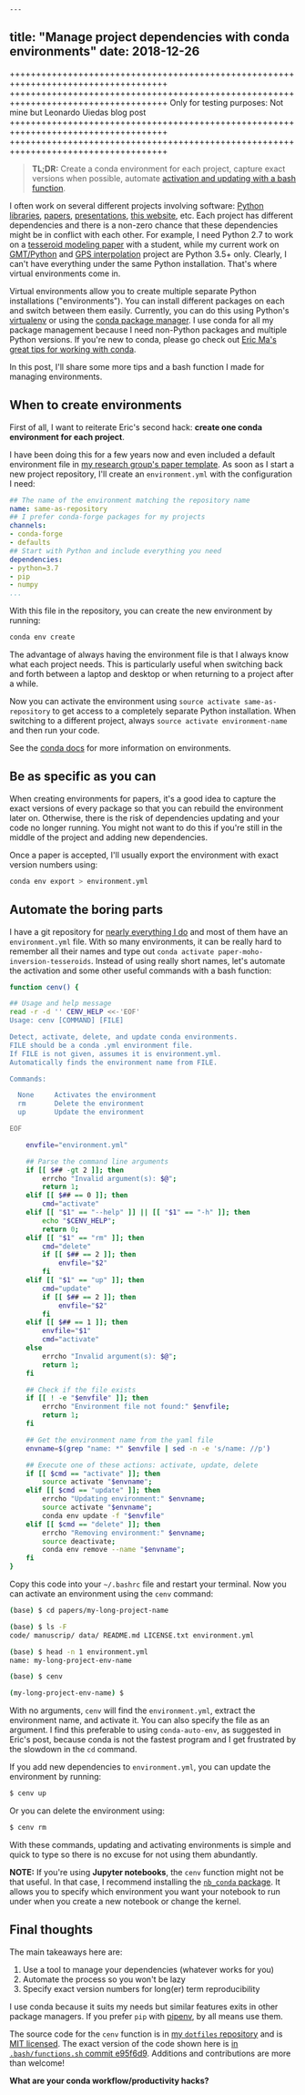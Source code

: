     ---
title: "Manage project dependencies with conda environments"
date: 2018-12-26
---


++++++++++++++++++++++++++++++++++++++++++++++++++++++++++++++++++++++++++++++++++++
++++++++++++++++++++++++++++++++++++++++++++++++++++++++++++++++++++++++++++++++++++
Only for testing purposes: Not mine but Leonardo Uiedas blog post
++++++++++++++++++++++++++++++++++++++++++++++++++++++++++++++++++++++++++++++++++++
++++++++++++++++++++++++++++++++++++++++++++++++++++++++++++++++++++++++++++++++++++

> **TL;DR:** Create a conda environment for each project, capture exact versions when
> possible, automate [activation and updating with a bash function](https://github.com/leouieda/dotfiles/blob/e95f6d951d8ddf6ffa303fdca38ebcf620dc5d6c/.bash/functions.sh#L72).

I often work on several different projects involving software:
[Python libraries](https://github.com/leouieda),
[papers](/publications),
[presentations](/presentations),
[this website](https://github.com/leouieda/website),
etc.
Each project has different dependencies and there is a non-zero chance that these
dependencies might be in conflict with each other.
For example, I need Python 2.7 to work on a
[tesseroid modeling paper](/publications) with a student,
while my current work on [GMT/Python](/blog/hawaii-gmt-postdoc.html) and
[GPS interpolation](https://github.com/leouieda/agu2018) project are Python
3.5+ only.
Clearly, I can't have everything under the same Python installation.
That's where virtual environments come in.

Virtual environments allow you to create multiple separate Python installations
("environments").
You can install different packages on each and switch between them easily.
Currently, you can do this using Python's
[virtualenv](https://virtualenv.pypa.io/en/latest/) or using the
[conda package manager](https://conda.io/docs/).
I use conda for all my package management because I need non-Python packages and
multiple Python versions.
If you're new to conda, please go check out
[Eric Ma's great tips for working with conda](http://ericmjl.com/blog/2018/12/25/conda-hacks-for-data-science-efficiency/).


In this post, I'll share some more tips and a bash function I made for managing
environments.


## When to create environments

First of all, I want to reiterate Eric's second hack:
**create one conda environment for each project**.

I have been doing this for a few years now and even included a default environment file
in [my research group's paper template](/blog/paper-template.html).
As soon as I start a new project repository, I'll create an `environment.yml` with the
configuration I need:

```yaml
## The name of the environment matching the repository name
name: same-as-repository
## I prefer conda-forge packages for my projects
channels:
- conda-forge
- defaults
## Start with Python and include everything you need
dependencies:
- python=3.7
- pip
- numpy
...
```

With this file in the repository, you can create the new environment by running:

```bash
conda env create
```

The advantage of always having the environment file is that I always know what each
project needs. This is particularly useful when switching back and forth between a
laptop and desktop or when returning to a project after a while.

Now you can activate the environment using `source activate same-as-repository`
to get access to a completely separate Python installation.
When switching to a different project, always `source activate environment-name` and
then run your code.

See the
[conda docs](https://conda.io/docs/user-guide/tasks/manage-environments.html)
for more information on environments.


## Be as specific as you can

When creating environments for papers, it's a good idea to capture the exact versions of
every package so that you can rebuild the environment later on.
Otherwise, there is the risk of dependencies updating and your code no longer running.
You might not want to do this if you're still in the middle of the project and
adding new dependencies.

Once a paper is accepted, I'll usually export the environment with exact version numbers
using:

```bash
conda env export > environment.yml
```


## Automate the boring parts

I have a git repository for
[nearly everything I do](https://github.com/leouieda?tab=repositories) and most of them
have an `environment.yml` file.
With so many environments, it can be really hard to remember all their names and type
out `conda activate paper-moho-inversion-tesseroids`.
Instead of using really short names, let's automate the activation and some other useful
commands with a bash function:

```bash
function cenv() {

## Usage and help message
read -r -d '' CENV_HELP <<-'EOF'
Usage: cenv [COMMAND] [FILE]

Detect, activate, delete, and update conda environments.
FILE should be a conda .yml environment file.
If FILE is not given, assumes it is environment.yml.
Automatically finds the environment name from FILE.

Commands:

  None     Activates the environment
  rm       Delete the environment
  up       Update the environment

EOF

    envfile="environment.yml"

    ## Parse the command line arguments
    if [[ $## -gt 2 ]]; then
        errcho "Invalid argument(s): $@";
        return 1;
    elif [[ $## == 0 ]]; then
        cmd="activate"
    elif [[ "$1" == "--help" ]] || [[ "$1" == "-h" ]]; then
        echo "$CENV_HELP";
        return 0;
    elif [[ "$1" == "rm" ]]; then
        cmd="delete"
        if [[ $## == 2 ]]; then
            envfile="$2"
        fi
    elif [[ "$1" == "up" ]]; then
        cmd="update"
        if [[ $## == 2 ]]; then
            envfile="$2"
        fi
    elif [[ $## == 1 ]]; then
        envfile="$1"
        cmd="activate"
    else
        errcho "Invalid argument(s): $@";
        return 1;
    fi

    ## Check if the file exists
    if [[ ! -e "$envfile" ]]; then
        errcho "Environment file not found:" $envfile;
        return 1;
    fi

    ## Get the environment name from the yaml file
    envname=$(grep "name: *" $envfile | sed -n -e 's/name: //p')

    ## Execute one of these actions: activate, update, delete
    if [[ $cmd == "activate" ]]; then
        source activate "$envname";
    elif [[ $cmd == "update" ]]; then
        errcho "Updating environment:" $envname;
        source activate "$envname";
        conda env update -f "$envfile"
    elif [[ $cmd == "delete" ]]; then
        errcho "Removing environment:" $envname;
        source deactivate;
        conda env remove --name "$envname";
    fi
}
```

Copy this code into your `~/.bashrc` file and restart your terminal.
Now you can activate an environment using the `cenv` command:

```bash
(base) $ cd papers/my-long-project-name

(base) $ ls -F
code/ manuscrip/ data/ README.md LICENSE.txt environment.yml

(base) $ head -n 1 environment.yml
name: my-long-project-env-name

(base) $ cenv

(my-long-project-env-name) $
```

With no arguments, `cenv` will find the `environment.yml`, extract the environment name,
and activate it.
You can also specify the file as an argument.
I find this preferable to using `conda-auto-env`, as suggested in Eric's post, because
conda is not the fastest program and I get frustrated by the slowdown in the `cd`
command.

If you add new dependencies to `environment.yml`, you can update the environment by
running:

```bash
$ cenv up
```

Or you can delete the environment using:

```bash
$ cenv rm
```

With these commands, updating and activating environments is simple and quick to type so
there is no excuse for not using them abundantly.

**NOTE:**
If you're using **Jupyter notebooks**, the `cenv` function might not be that useful.
In that case, I recommend installing the
[`nb_conda` package](https://github.com/Anaconda-Platform/nb_conda).
It allows you to specify which environment you want your notebook to run under when you
create a new notebook or change the kernel.


## Final thoughts

The main takeaways here are:

1. Use a tool to manage your dependencies (whatever works for you)
2. Automate the process so you won't be lazy
3. Specify exact version numbers for long(er) term reproducibility

I use conda because it suits my needs but similar features exits in other package
managers.
If you prefer `pip` with [pipenv](https://pipenv.readthedocs.io/en/latest/), by all
means use them.

The source code for the `cenv` function is in
[my `dotfiles` repository](https://github.com/leouieda/dotfiles) and is
[MIT licensed](https://github.com/leouieda/dotfiles/blob/master/LICENSE).
The exact version of the code shown here is
[in `.bash/functions.sh` commit e95f6d9](https://github.com/leouieda/dotfiles/blob/e95f6d951d8ddf6ffa303fdca38ebcf620dc5d6c/.bash/functions.sh#L72).
Additions and contributions are more than welcome!


**What are your conda workflow/productivity hacks?**
